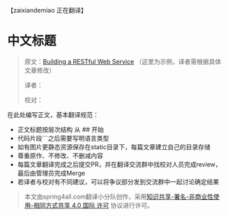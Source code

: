 【zaixiandemiao 正在翻译】		
		
# 中文标题		

> 原文：[Building a RESTful Web Service](https://spring.io/guides/gs/rest-service/) （这里为示例，译者需根据具体文章修改）		
>
> 译者：		
>
> 校对：		

在此处编写正文，基本翻译规范：		

* 正文标题按层次结构 从 \#\# 开始		
* 代码片段\`\`\`之后需要写明语言类型		
* 如有图片更静态资源保存在static目录下，每篇文章建立自己的目录存储		
* 尊重原作、不修改、不删减内容		
* 每篇文章翻译完成之后提交PR，并在翻译交流群中找校对人员完成review，最后由管理员完成Merge		
* 若译者与校对有不同建议，可以将争议部分发到交流群中一起讨论确定结果		
		
> 本文由spring4all.com翻译小分队创作，采用[知识共享-署名-非商业性使用-相同方式共享 4.0 国际 许可](http://creativecommons.org/licenses/by-nc-sa/4.0/) 协议进行许可。